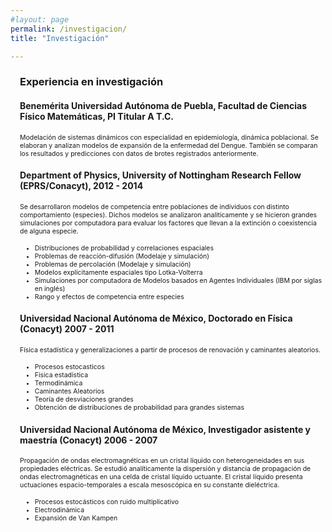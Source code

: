 ```yaml
---
#layout: page
permalink: /investigacion/
title: "Investigación"

---
```


<div style="padding-left:15px;">
  
### Experiencia en investigación

#### Benemérita Universidad Autónoma de Puebla, Facultad de Ciencias Físico Matemáticas, PI Titular A T.C. 

  <p style="font-size:75%;">Modelación de sistemas dinámicos con especialidad en epidemiología, dinámica poblacional. Se elaboran y analizan modelos de expansión de la enfermedad del Dengue. También se comparan los resultados y predicciones con datos de brotes registrados anteriormente. </p>


#### Department of Physics, University of Nottingham Research Fellow (EPRS/Conacyt), 2012 - 2014 

  <p style="font-size:75%;">Se desarrollaron modelos de competencia entre poblaciones de individuos con distinto comportamiento (especies). Dichos modelos se analizaron analiticamente y se hicieron grandes simulaciones por computadora para evaluar los factores que llevan a la extinción o coexistencia de alguna especie.</p>
  <ul>
  
  <li style="font-size:75%;">Distribuciones de probabilidad y correlaciones espaciales</li>
    <li style="font-size:75%;">Problemas de reacción-difusión (Modelaje y simulación)</li>
    <li style="font-size:75%;">Problemas de percolación (Modelaje y simulación)</li>
    <li style="font-size:75%;"> Modelos explícitamente espaciales tipo Lotka-Volterra</li>
    <li style="font-size:75%;">Simulaciones por computadora de Modelos basados en Agentes Individuales (IBM por siglas en inglés)</li>
    <li style="font-size:75%;">Rango y efectos de competencia entre especies </li>
  
</ul>

#### Universidad Nacional Autónoma de México, Doctorado en Física (Conacyt) 2007 - 2011

  <p style="font-size:75%;">Física estadística y generalizaciones a partir de procesos de renovación y caminantes aleatorios.</p>
   <ul>
    <li style="font-size:75%;">Procesos estocasticos</li>
     <li style="font-size:75%;">Física estadística</li>
     <li style="font-size:75%;">Termodinámica</li>
     <li style="font-size:75%;">Caminantes Aleatorios</li>
     <li style="font-size:75%;">Teoría de desviaciones grandes</li>
     <li style="font-size:75%;">Obtención de distribuciones de probabilidad para grandes sistemas </li>
  
</ul>

#### Universidad Nacional Autónoma de México, Investigador asistente y maestría (Conacyt) 2006 - 2007

  <p style="font-size:75%;">Propagación de ondas electromagnéticas en un cristal líquido con heterogeneidades en sus propiedades eléctricas. Se estudió analíticamente la dispersión y distancia de propagación de ondas electromagnéticas en una celda de cristal líquido uctuante. El cristal líquido presenta uctuaciones espacio-temporales a escala mesoscópica en su constante dieléctrica.</p>
   <ul>
    <li style="font-size:75%;">Procesos estocásticos con ruido multiplicativo</li>
     <li style="font-size:75%;">Electrodinámica</li>
     <li style="font-size:75%;">Expansión de Van Kampen </li>
  
</ul>
</div>
